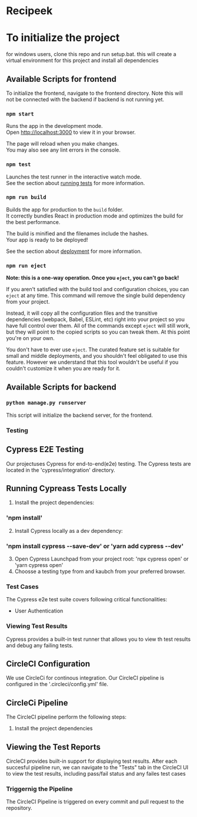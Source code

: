 # Recipeek

# To initialize the project

for windows users, clone this repo and run setup.bat.
this will create a virtual environment for this project and install all dependencies

## Available Scripts for frontend

To initialize the frontend, navigate to the frontend directory. Note this will not be connected with the backend if backend is not running yet.

### `npm start`

Runs the app in the development mode.\
Open [http://localhost:3000](http://localhost:3000) to view it in your browser.

The page will reload when you make changes.\
You may also see any lint errors in the console.

### `npm test`

Launches the test runner in the interactive watch mode.\
See the section about [running tests](https://facebook.github.io/create-react-app/docs/running-tests) for more information.

### `npm run build`

Builds the app for production to the `build` folder.\
It correctly bundles React in production mode and optimizes the build for the best performance.

The build is minified and the filenames include the hashes.\
Your app is ready to be deployed!

See the section about [deployment](https://facebook.github.io/create-react-app/docs/deployment) for more information.

### `npm run eject`

**Note: this is a one-way operation. Once you `eject`, you can't go back!**

If you aren't satisfied with the build tool and configuration choices, you can `eject` at any time. This command will remove the single build dependency from your project.

Instead, it will copy all the configuration files and the transitive dependencies (webpack, Babel, ESLint, etc) right into your project so you have full control over them. All of the commands except `eject` will still work, but they will point to the copied scripts so you can tweak them. At this point you're on your own.

You don't have to ever use `eject`. The curated feature set is suitable for small and middle deployments, and you shouldn't feel obligated to use this feature. However we understand that this tool wouldn't be useful if you couldn't customize it when you are ready for it.

## Available Scripts for backend

### `python manage.py runserver`

This script will initialize the backend server, for the frontend.


### Testing

## Cypress E2E Testing

Our projectuses Cypress for end-to-end(e2e) testing. 
The Cypress tests are located in the 'cypress/integration' directory.

## Running Cypreass Tests Locally

1. Install the project dependencies: 
### 'npm install'
2. Install Cypress locally as a dev dependency:
### 'npm install cypress --save-dev' or 'yarn add cypress --dev'
3. Open Cypress Launchpad from your project root: 'npx cypress open' or 'yarn cypress open'
4. Choosse a testing type from and kaubch from your preferred browser.

### Test Cases

The Cypress e2e test suite covers following critical functionalities:

- User Authentication

### Viewing Test Results

Cypress provides a built-in test runner that allows you to view th test results and debug any failing tests. 


## CircleCI Configuration

We use CircleCi for continous integration. 
Our CircleCI pipeline is configured in the '.circleci/config.yml' file.

## CircleCi Pipeline

The CircleCI pipeline perform the following steps:

1. Install the project dependencies

## Viewing the Test Reports

CircleCI provides built-in support for displaying test results.
After each succesful pipeline run, we can navigate to the "Tests" tab in the CircleCI UI to view the test results, including pass/fail status and any failes test cases

### Triggernig the Pipeline 

The CircleCI Pipeline is triggered on every commit and pull request to the repository.